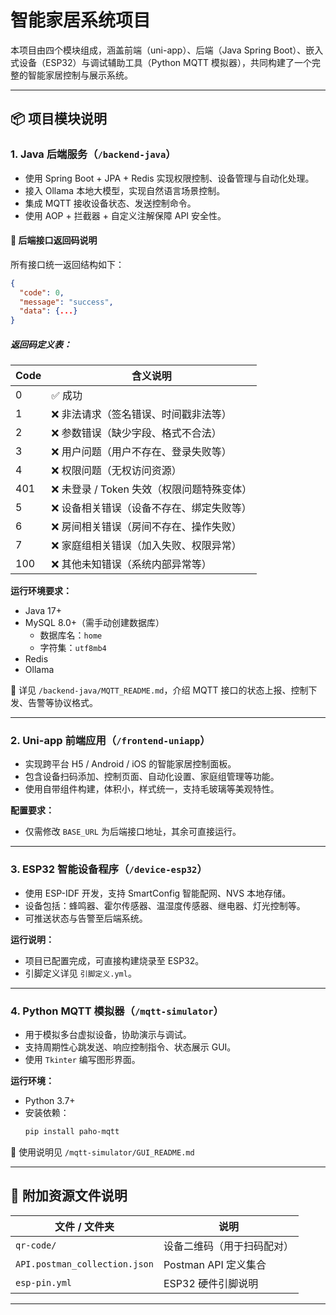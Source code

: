 # 智能家居系统项目

本项目由四个模块组成，涵盖前端（uni-app）、后端（Java Spring Boot）、嵌入式设备（ESP32）与调试辅助工具（Python MQTT 模拟器），共同构建了一个完整的智能家居控制与展示系统。

---

## 📦 项目模块说明

### 1. Java 后端服务（`/backend-java`）
- 使用 Spring Boot + JPA + Redis 实现权限控制、设备管理与自动化处理。
- 接入 Ollama 本地大模型，实现自然语言场景控制。
- 集成 MQTT 接收设备状态、发送控制命令。
- 使用 AOP + 拦截器 + 自定义注解保障 API 安全性。

#### 📘 后端接口返回码说明

所有接口统一返回结构如下：

```json
{
  "code": 0,
  "message": "success",
  "data": {...}
}
```

##### 返回码定义表：

| Code | 含义说明             |
|------|----------------------|
| 0    | ✅ 成功              |
| 1    | ❌ 非法请求（签名错误、时间戳非法等） |
| 2    | ❌ 参数错误（缺少字段、格式不合法）   |
| 3    | ❌ 用户问题（用户不存在、登录失败等） |
| 4    | ❌ 权限问题（无权访问资源）          |
| 401  | ❌ 未登录 / Token 失效（权限问题特殊变体） |
| 5    | ❌ 设备相关错误（设备不存在、绑定失败等） |
| 6    | ❌ 房间相关错误（房间不存在、操作失败） |
| 7    | ❌ 家庭组相关错误（加入失败、权限异常） |
| 100  | ❌ 其他未知错误（系统内部异常等）     |

**运行环境要求：**
- Java 17+
- MySQL 8.0+（需手动创建数据库）
  - 数据库名：`home`
  - 字符集：`utf8mb4`
- Redis
- Ollama

📄 详见 `/backend-java/MQTT_README.md`，介绍 MQTT 接口的状态上报、控制下发、告警等协议格式。

---

### 2. Uni-app 前端应用（`/frontend-uniapp`）
- 实现跨平台 H5 / Android / iOS 的智能家居控制面板。
- 包含设备扫码添加、控制页面、自动化设置、家庭组管理等功能。
- 使用自带组件构建，体积小，样式统一，支持毛玻璃等美观特性。

**配置要求：**
- 仅需修改 `BASE_URL` 为后端接口地址，其余可直接运行。

---

### 3. ESP32 智能设备程序（`/device-esp32`）
- 使用 ESP-IDF 开发，支持 SmartConfig 智能配网、NVS 本地存储。
- 设备包括：蜂鸣器、霍尔传感器、温湿度传感器、继电器、灯光控制等。
- 可推送状态与告警至后端系统。

**运行说明：**
- 项目已配置完成，可直接构建烧录至 ESP32。
- 引脚定义详见 `引脚定义.yml`。

---

### 4. Python MQTT 模拟器（`/mqtt-simulator`）
- 用于模拟多台虚拟设备，协助演示与调试。
- 支持周期性心跳发送、响应控制指令、状态展示 GUI。
- 使用 `Tkinter` 编写图形界面。

**运行环境：**
- Python 3.7+
- 安装依赖：
  ```bash
  pip install paho-mqtt
  ```

📄 使用说明见 `/mqtt-simulator/GUI_README.md`

---

## 📁 附加资源文件说明

| 文件 / 文件夹 | 说明 |
|---------------|------|
| `qr-code/` | 设备二维码（用于扫码配对） |
| `API.postman_collection.json` | Postman API 定义集合 |
| `esp-pin.yml` | ESP32 硬件引脚说明 |

---
